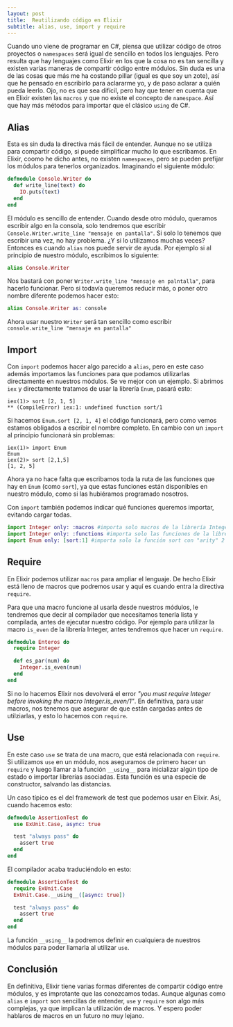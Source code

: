 ```yaml
---
layout: post
title:  Reutilizando código en Elixir
subtitle: alias, use, import y require
---
```



Cuando uno viene de programar en C#, piensa que utilizar código de otros proyectos o `namespaces` será igual de sencillo en todos los lenguajes. Pero resulta que hay lenguajes como Elixir en los que la cosa no es tan sencilla y existen varias maneras de compartir código entre módulos. Sin duda es una de las cosas que más me ha costando pillar (igual es que soy un zote), así que he pensado en escribirlo para aclararme yo, y de paso aclarar a quién pueda leerlo. Ojo, no es que sea difícil, pero hay que tener en cuenta que en Elixir existen las `macros` y que no existe el concepto de `namespace`. Así que hay más métodos para importar que el clásico `using` de C#.

## Alias

Esta es sin duda la directiva más fácil de entender. Aunque no se utiliza para compartir código, si puede simplificar mucho lo que escribamos. En Elixir, coomo he dicho antes, no existen `namespaces`, pero se pueden prefijar los módulos para tenerlos organizados. Imaginando el siguiente módulo:

```elixir
defmodule Console.Writer do
  def write_line(text) do
    IO.puts(text)
  end
end
```

El módulo es sencillo de entender. Cuando desde otro módulo, queramos escribir algo en la consola, solo tendremos que escribir `Console.Writer.write_line "mensaje en pantalla"`. Si solo lo tenemos que escribir una vez, no hay problema. ¿Y si lo utilizamos muchas veces? Entonces es cuando `alias` nos puede servir de ayuda. Por ejemplo si al principio de nuestro módulo, escribimos lo siguiente:

```elixir
alias Console.Writer 
```

Nos bastará con poner `Writer.write_line "mensaje en palntalla"`, para hacerlo funcionar. Pero si todavía queremos reducir más, o poner otro nombre diferente podemos hacer esto:

```elixir
alias Console.Writer as: console
```
Ahora usar nuestro `Writer` será tan sencillo como escribir `console.write_line "mensaje en pantalla"`

## Import

Con `import` podemos hacer algo parecido a `alias`, pero en este caso además importamos las funciones para que podamos utilizarlas directamente en nuestros módulos. Se ve mejor con un ejemplo. Si abrimos `iex` y directamente tratamos de usar la librería `Enum`, pasará esto:

```
iex(1)> sort [2, 1, 5]
** (CompileError) iex:1: undefined function sort/1
```

Si hacemos `Enum.sort [2, 1, 4]` el código funcionará, pero como vemos estamos obligados a escribir el nombre completo. En cambio con un `import` al principio funcionará sin problemas:

```
iex(1)> import Enum
Enum
iex(2)> sort [2,1,5]
[1, 2, 5]
```

Ahora ya no hace falta que escribamos toda la ruta de las funciones que hay en `Enum` (como `sort`), ya que estas funciones están disponibles en nuestro módulo, como si las hubiéramos programado nosotros.

Con `import` también podemos indicar qué funciones queremos importar, evitando cargar todas.

```elixir
import Integer only: :macros #importa solo macros de la librería Integer
import Integer only: :functions #importa solo las funciones de la librería Integer
import Enum only: [sort:1] #importa solo la función sort con "arity" 2 (que recibe dos parámetros) de la librería Enum
```

## Require 

En Elixir podemos utilizar `macros` para ampliar el lenguaje. De hecho Elixir está lleno de macros que podremos usar y aquí es cuando entra la directiva `require`.

Para que una macro funcione al usarla desde nuestros módulos, le tendremos que decir al compilador que necesitamos tenerla lista y compilada, antes de ejecutar nuestro código. Por ejemplo para utilizar la macro `is_even` de la librería Integer, antes tendremos que hacer un `require`.

```elixir
defmodule Enteros do
  require Integer

  def es_par(num) do
    Integer.is_even(num)
  end
end
```

Si no lo hacemos Elixir nos devolverá el error *"you must require Integer before invoking the macro Integer.is_even/1"*. En definitiva, para usar macros, nos tenemos que asegurar de que están cargadas antes de utilziarlas, y esto lo hacemos con `require`.


## Use

En este caso `use` se trata de una macro, que está relacionada con `require`. Si utilizamos `use` en un módulo, nos aseguramos de primero hacer un `require` y luego llamar a la función `__using__` para inicializar algún tipo de estado o importar librerías asociadas. Esta función es una especie de constructor, salvando las distancias.

Un caso típico es el del framework de test que podemos usar en Elixir. Así, cuando hacemos esto:

```elixir
defmodule AssertionTest do
  use ExUnit.Case, async: true

  test "always pass" do
    assert true
  end
end
```

El compilador acaba traduciéndolo en esto:

```elixir
defmodule AssertionTest do
  require ExUnit.Case
  ExUnit.Case.__using__([async: true])

  test "always pass" do
    assert true
  end
end
```

La función `__using__` la podremos definir en cualquiera de nuestros módulos para poder llamarla al utilizar `use`. 


## Conclusión

En definitiva, Elixir tiene varias formas diferentes de compartir código entre módulos, y es improtante que las conozcamos todas. Aunque algunas como `alias` e `import` son sencillas de entender, `use` y  `require` son algo más complejas, ya que implican la utilización de macros. Y espero poder hablaros de macros en un futuro no muy lejano.

